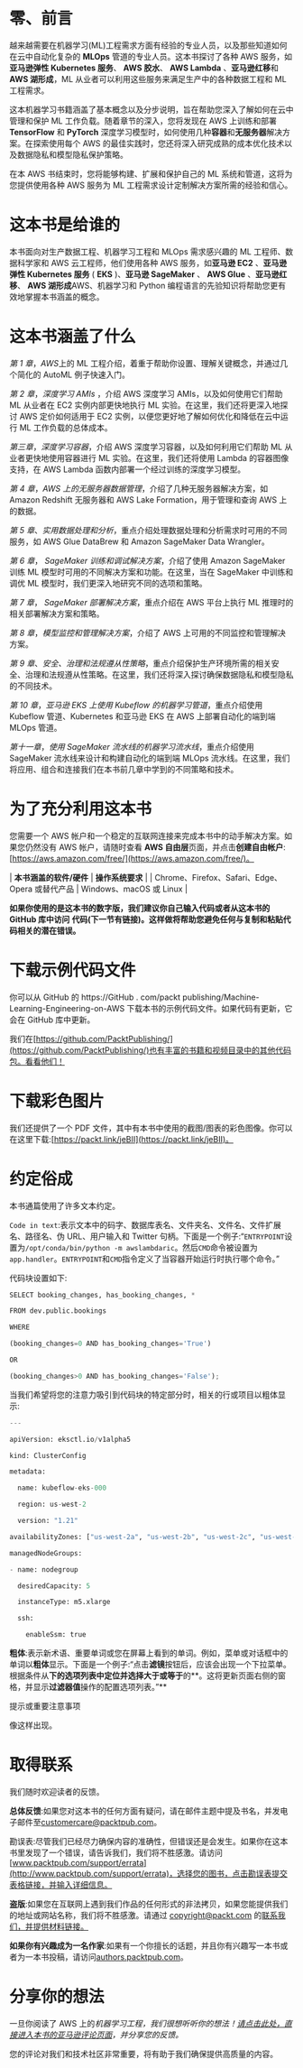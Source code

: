 

# 零、前言

越来越需要在机器学习(ML)工程需求方面有经验的专业人员，以及那些知道如何在云中自动化复杂的 **MLOps** 管道的专业人员。这本书探讨了各种 AWS 服务，如**亚马逊弹性 Kubernetes 服务**、 **AWS 胶水**、 **AWS Lambda** 、**亚马逊红移**和 **AWS 湖形成**，ML 从业者可以利用这些服务来满足生产中的各种数据工程和 ML 工程需求。

这本机器学习书籍涵盖了基本概念以及分步说明，旨在帮助您深入了解如何在云中管理和保护 ML 工作负载。随着章节的深入，您将发现在 AWS 上训练和部署 **TensorFlow** 和 **PyTorch** 深度学习模型时，如何使用几种**容器**和**无服务器**解决方案。在探索使用每个 AWS 的最佳实践时，您还将深入研究成熟的成本优化技术以及数据隐私和模型隐私保护策略。

在本 AWS 书结束时，您将能够构建、扩展和保护自己的 ML 系统和管道，这将为您提供使用各种 AWS 服务为 ML 工程需求设计定制解决方案所需的经验和信心。

# 这本书是给谁的

本书面向对生产数据工程、机器学习工程和 MLOps 需求感兴趣的 ML 工程师、数据科学家和 AWS 云工程师，他们使用各种 AWS 服务，如**亚马逊 EC2** 、**亚马逊弹性 Kubernetes 服务** ( **EKS** )、**亚马逊 SageMaker** 、 **AWS Glue** 、**亚马逊红移**、 **AWS 湖形成**AWS、机器学习和 Python 编程语言的先验知识将帮助您更有效地掌握本书涵盖的概念。

# 这本书涵盖了什么

*第 1 章*，*AWS*上的 ML 工程介绍，着重于帮助你设置、理解关键概念，并通过几个简化的 AutoML 例子快速入门。

*第 2 章*，*深度学习 AMIs* ，介绍 AWS 深度学习 AMIs，以及如何使用它们帮助 ML 从业者在 EC2 实例内部更快地执行 ML 实验。在这里，我们还将更深入地探讨 AWS 定价如何适用于 EC2 实例，以便您更好地了解如何优化和降低在云中运行 ML 工作负载的总体成本。

*第三章*，*深度学习容器*，介绍 AWS 深度学习容器，以及如何利用它们帮助 ML 从业者更快地使用容器进行 ML 实验。在这里，我们还将使用 Lambda 的容器图像支持，在 AWS Lambda 函数内部署一个经过训练的深度学习模型。

*第 4 章*，*AWS 上的无服务器数据管理*，介绍了几种无服务器解决方案，如 Amazon Redshift 无服务器和 AWS Lake Formation，用于管理和查询 AWS 上的数据。

*第 5 章*、*实用数据处理和分析*，重点介绍处理数据处理和分析需求时可用的不同服务，如 AWS Glue DataBrew 和 Amazon SageMaker Data Wrangler。

*第 6 章*， *SageMaker 训练和调试解决方案*，介绍了使用 Amazon SageMaker 训练 ML 模型时可用的不同解决方案和功能。在这里，当在 SageMaker 中训练和调优 ML 模型时，我们更深入地研究不同的选项和策略。

*第 7 章*， *SageMaker 部署解决方案*，重点介绍在 AWS 平台上执行 ML 推理时的相关部署解决方案和策略。

*第 8 章*，*模型监控和管理解决方案*，介绍了 AWS 上可用的不同监控和管理解决方案。

*第 9 章*、*安全、治理和法规遵从性策略*，重点介绍保护生产环境所需的相关安全、治理和法规遵从性策略。在这里，我们还将深入探讨确保数据隐私和模型隐私的不同技术。

*第 10 章*，*亚马逊 EKS 上使用 Kubeflow 的机器学习管道*，重点介绍使用 Kubeflow 管道、Kubernetes 和亚马逊 EKS 在 AWS 上部署自动化的端到端 MLOps 管道。

*第十一章*，*使用 SageMaker 流水线的机器学习流水线*，重点介绍使用 SageMaker 流水线来设计和构建自动化的端到端 MLOps 流水线。在这里，我们将应用、组合和连接我们在本书前几章中学到的不同策略和技术。

# 为了充分利用这本书

您需要一个 AWS 帐户和一个稳定的互联网连接来完成本书中的动手解决方案。如果您仍然没有 AWS 帐户，请随时查看 **AWS 自由层**页面，并点击**创建自由帐户**:[https://aws.amazon.com/free/](https://aws.amazon.com/free/)。

| **本书涵盖的软件/硬件** | **操作系统要求** |
| Chrome、Firefox、Safari、Edge、Opera 或替代产品 | Windows、macOS 或 Linux |

**如果你使用的是这本书的数字版，我们建议你自己输入代码或者从这本书的 GitHub 库中访问** **代码(下一节有链接)。这样做将帮助您避免任何与复制和粘贴代码相关的潜在错误。**

# 下载示例代码文件

你可以从 GitHub 的 https://GitHub . com/packt publishing/Machine-Learning-Engineering-on-AWS 下载本书的示例代码文件。如果代码有更新，它会在 GitHub 库中更新。

我们在[https://github.com/PacktPublishing/](https://github.com/PacktPublishing/)也有丰富的书籍和视频目录中的其他代码包。看看他们！

# 下载彩色图片

我们还提供了一个 PDF 文件，其中有本书中使用的截图/图表的彩色图像。你可以在这里下载:[https://packt.link/jeBII](https://packt.link/jeBII)。

# 约定俗成

本书通篇使用了许多文本约定。

`Code in text`:表示文本中的码字、数据库表名、文件夹名、文件名、文件扩展名、路径名、伪 URL、用户输入和 Twitter 句柄。下面是一个例子:“`ENTRYPOINT`设置为`/opt/conda/bin/python -m awslambdaric`。然后`CMD`命令被设置为`app.handler`。`ENTRYPOINT`和`CMD`指令定义了当容器开始运行时执行哪个命令。”

代码块设置如下:

```py
SELECT booking_changes, has_booking_changes, * 

FROM dev.public.bookings 

WHERE 

(booking_changes=0 AND has_booking_changes='True') 

OR 

(booking_changes>0 AND has_booking_changes='False');
```

当我们希望将您的注意力吸引到代码块的特定部分时，相关的行或项目以粗体显示:

```py
---

apiVersion: eksctl.io/v1alpha5

kind: ClusterConfig

metadata:

  name: kubeflow-eks-000

  region: us-west-2

  version: "1.21"

availabilityZones: ["us-west-2a", "us-west-2b", "us-west-2c", "us-west-2d"]

managedNodeGroups:

- name: nodegroup

  desiredCapacity: 5

  instanceType: m5.xlarge

  ssh:

    enableSsm: true
```

**粗体**:表示新术语、重要单词或您在屏幕上看到的单词。例如，菜单或对话框中的单词以**粗体**显示。下面是一个例子:“点击**滤镜**按钮后，应该会出现一个下拉菜单。根据条件从**下的选项列表中定位并选择大于或等于**的**。这将更新页面右侧的窗格，并显示**过滤器值**操作的配置选项列表。”**

提示或重要注意事项

像这样出现。

# 取得联系

我们随时欢迎读者的反馈。

**总体反馈**:如果您对这本书的任何方面有疑问，请在邮件主题中提及书名，并发电子邮件至[customercare@packtpub.com](http://customercare@packtpub.com)。

勘误表:尽管我们已经尽力确保内容的准确性，但错误还是会发生。如果你在这本书里发现了一个错误，请告诉我们，我们将不胜感激。请访问[www.packtpub.com/support/errata](http://www.packtpub.com/support/errata)，选择您的图书，点击勘误表提交表格链接，并输入详细信息。

**盗版**:如果您在互联网上遇到我们作品的任何形式的非法拷贝，如果您能提供我们的地址或网站名称，我们将不胜感激。请通过 copyright@packt.com 的[联系我们，并提供材料链接。](http://copyright@packt.com)

**如果你有兴趣成为一名作家**:如果有一个你擅长的话题，并且你有兴趣写一本书或者为一本书投稿，请访问[authors.packtpub.com](http://authors.packtpub.com)。

# 分享你的想法

一旦你阅读了 AWS 上的*机器学习工程，我们很想听听你的想法！[请点击此处，直接进入本书的亚马逊评论页面](https://packt.link/r/1-803-24759-2%0D)，并分享您的反馈。*

您的评论对我们和技术社区非常重要，将有助于我们确保提供高质量的内容。